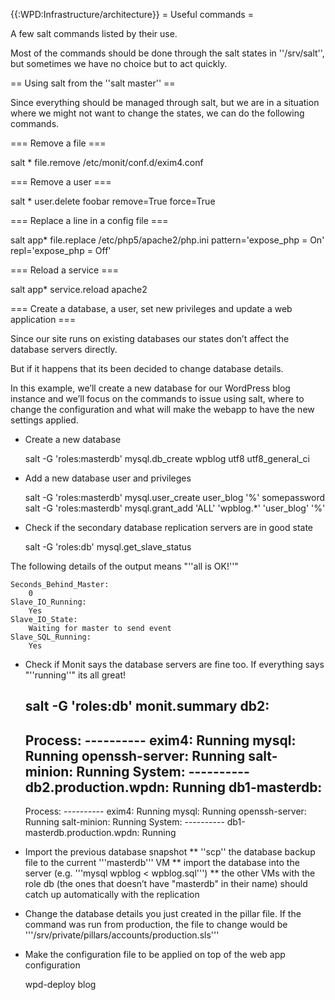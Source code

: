 {{:WPD:Infrastructure/architecture}}
= Useful commands =

A few salt commands listed by their use.

Most of the commands should be done through the salt states in ''/srv/salt'', but sometimes we have no choice but to act quickly.


== Using salt from the ''salt master'' ==

Since everything should be managed through salt, but we are in a situation where we might not want to change the states, we can do the following commands.

=== Remove a file ===

  salt \* file.remove /etc/monit/conf.d/exim4.conf

=== Remove a user ===

  salt \* user.delete foobar remove=True force=True


=== Replace a line in a config file ===

  salt app\* file.replace /etc/php5/apache2/php.ini pattern='expose_php = On' repl='expose_php = Off'

=== Reload a service ===

  salt app\* service.reload apache2

=== Create a database, a user, set new privileges and update a web application ===

Since our site runs on existing databases our states don’t affect the database servers directly.

But if it happens that its been decided to change database details.

In this example, we’ll  create a new database for our WordPress blog instance and we’ll focus on the commands to issue using salt, where to change the configuration and what will make the webapp to have the new settings applied.


* Create a new database

  salt -G 'roles:masterdb' mysql.db_create wpblog utf8 utf8_general_ci

* Add a new database user and privileges

  salt -G 'roles:masterdb' mysql.user_create user_blog '%' somepassword
  salt -G 'roles:masterdb' mysql.grant_add 'ALL' 'wpblog.*' 'user_blog' '%'

* Check if the secondary database replication servers are in good state

  salt -G 'roles:db' mysql.get_slave_status

The following details of the output means "''all is OK!''"

    Seconds_Behind_Master:
        0
    Slave_IO_Running:
        Yes
    Slave_IO_State:
        Waiting for master to send event
    Slave_SQL_Running:
        Yes

* Check if Monit says the database servers are fine too. If everything says "''running''" its all great!

  salt -G 'roles:db' monit.summary
  db2:
    ----------
    Process:
        ----------
        exim4:
            Running
        mysql:
            Running
        openssh-server:
            Running
        salt-minion:
            Running
    System:
        ----------
        db2.production.wpdn:
            Running
  db1-masterdb:
    ----------
    Process:
        ----------
        exim4:
            Running
        mysql:
            Running
        openssh-server:
            Running
        salt-minion:
            Running
    System:
        ----------
        db1-masterdb.production.wpdn:
            Running

* Import the previous database snapshot
** ''scp'' the database backup file to the current '''masterdb''' VM
** import the database into the server (e.g. '''mysql wpblog < wpblog.sql''')
** the other VMs with the role db (the ones that doesn’t have "masterdb" in their name) should catch up automatically with the replication
* Change the database details you just created in the pillar file. If the command was run from production, the file to change would be '''/srv/private/pillars/accounts/production.sls'''

* Make the configuration file to be applied on top of the web app configuration

  wpd-deploy blog